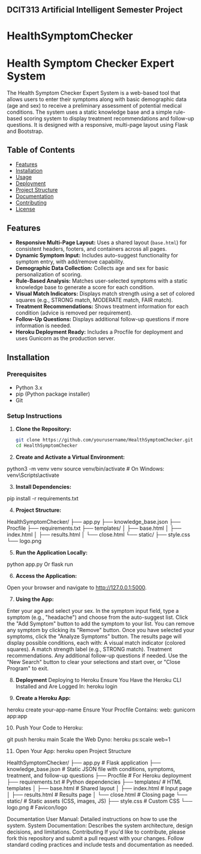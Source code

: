 
## DCIT313 Artificial Intelligent Semester Project ##

# HealthSymptomChecker

# Health Symptom Checker Expert System

The Health Symptom Checker Expert System is a web-based tool that allows users to enter their symptoms along with basic demographic data (age and sex) to receive a preliminary assessment of potential medical conditions. The system uses a static knowledge base and a simple rule-based scoring system to display treatment recommendations and follow-up questions. It is designed with a responsive, multi-page layout using Flask and Bootstrap.

## Table of Contents

- [Features](#features)
- [Installation](#installation)
- [Usage](#usage)
- [Deployment](#deployment)
- [Project Structure](#project-structure)
- [Documentation](#documentation)
- [Contributing](#contributing)
- [License](#license)

## Features

- **Responsive Multi-Page Layout:** Uses a shared layout (`base.html`) for consistent headers, footers, and containers across all pages.
- **Dynamic Symptom Input:** Includes auto-suggest functionality for symptom entry, with add/remove capability.
- **Demographic Data Collection:** Collects age and sex for basic personalization of scoring.
- **Rule-Based Analysis:** Matches user-selected symptoms with a static knowledge base to generate a score for each condition.
- **Visual Match Indicators:** Displays match strength using a set of colored squares (e.g., STRONG match, MODERATE match, FAIR match).
- **Treatment Recommendations:** Shows treatment information for each condition (advice is removed per requirement).
- **Follow-Up Questions:** Displays additional follow-up questions if more information is needed.
- **Heroku Deployment Ready:** Includes a Procfile for deployment and uses Gunicorn as the production server.

## Installation

### Prerequisites

- Python 3.x
- pip (Python package installer)
- Git

### Setup Instructions

1. **Clone the Repository:**

   ```bash
   git clone https://github.com/yourusername/HealthSymptomChecker.git
   cd HealthSymptomChecker

2. **Create and Activate a Virtual Environment:**

python3 -m venv venv
source venv/bin/activate   # On Windows: venv\Scripts\activate

3. **Install Dependencies:**

pip install -r requirements.txt


4. **Project Structure:**

HealthSymptomChecker/
├── app.py
├── knowledge_base.json
├── Procfile
├── requirements.txt
├── templates/
│   ├── base.html
│   ├── index.html
│   ├── results.html
│   └── close.html
└── static/
    ├── style.css
    └── logo.png

5. **Run the Application Locally:**

python app.py
Or
flask run

6. **Access the Application:**

Open your browser and navigate to http://127.0.0.1:5000.

7. **Using the App:**

Enter your age and select your sex.
In the symptom input field, type a symptom (e.g., "headache") and choose from the auto-suggest list.
Click the "Add Symptom" button to add the symptom to your list. You can remove any symptom by clicking its "Remove" button.
Once you have selected your symptoms, click the "Analyze Symptoms" button.
The results page will display possible conditions, each with:
A visual match indicator (colored squares).
A match strength label (e.g., STRONG match).
Treatment recommendations.
Any additional follow-up questions if needed.
Use the "New Search" button to clear your selections and start over, or "Close Program" to exit.

8. **Deployment**
Deploying to Heroku
Ensure You Have the Heroku CLI Installed and Are Logged In:
heroku login

9. **Create a Heroku App:**

heroku create your-app-name
Ensure Your Procfile Contains:
web: gunicorn app:app


10. Push Your Code to Heroku:

git push heroku main
Scale the Web Dyno:
heroku ps:scale web=1

11. Open Your App:
heroku open
Project Structure

HealthSymptomChecker/
├── app.py                # Flask application
├── knowledge_base.json   # Static JSON file with conditions, symptoms, treatment, and follow-up questions
├── Procfile              # For Heroku deployment
├── requirements.txt      # Python dependencies
├── templates/            # HTML templates
│   ├── base.html         # Shared layout
│   ├── index.html        # Input page
│   ├── results.html      # Results page
│   └── close.html        # Closing page
└── static/               # Static assets (CSS, images, JS)
    ├── style.css         # Custom CSS
    └── logo.png          # Favicon/logo
    
Documentation
User Manual: Detailed instructions on how to use the system.
System Documentation: Describes the system architecture, design decisions, and limitations.
Contributing
If you'd like to contribute, please fork this repository and submit a pull request with your changes. Follow standard coding practices and include tests and documentation as needed.


